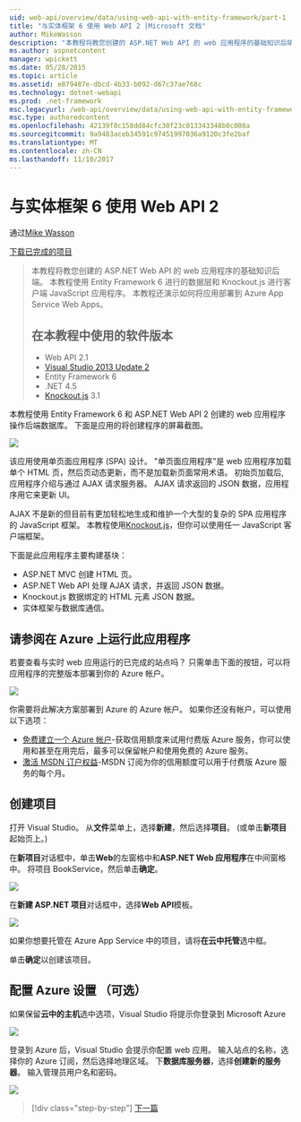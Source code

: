 ```yaml
---
uid: web-api/overview/data/using-web-api-with-entity-framework/part-1
title: "与实体框架 6 使用 Web API 2 |Microsoft 文档"
author: MikeWasson
description: "本教程将教您创建的 ASP.NET Web API 的 web 应用程序的基础知识后端。 本教程使用 Entity Framework 6 的数据布局..."
ms.author: aspnetcontent
manager: wpickett
ms.date: 05/28/2015
ms.topic: article
ms.assetid: e879487e-dbcd-4b33-b092-d67c37ae768c
ms.technology: dotnet-webapi
ms.prod: .net-framework
msc.legacyurl: /web-api/overview/data/using-web-api-with-entity-framework/part-1
msc.type: authoredcontent
ms.openlocfilehash: 42139f8c158dd84cfc30f23c013343348b0c008a
ms.sourcegitcommit: 9a9483aceb34591c97451997036a9120c3fe2baf
ms.translationtype: MT
ms.contentlocale: zh-CN
ms.lasthandoff: 11/10/2017
---
```

<a name="using-web-api-2-with-entity-framework-6"></a>与实体框架 6 使用 Web API 2
====================
通过[Mike Wasson](https://github.com/MikeWasson)

[下载已完成的项目](https://github.com/MikeWasson/BookService)

> 本教程将教您创建的 ASP.NET Web API 的 web 应用程序的基础知识后端。 本教程使用 Entity Framework 6 进行的数据层和 Knockout.js 进行客户端 JavaScript 应用程序。 本教程还演示如何将应用部署到 Azure App Service Web Apps。
> 
> ## <a name="software-versions-used-in-the-tutorial"></a>在本教程中使用的软件版本
> 
> 
> - Web API 2.1
> - [Visual Studio 2013 Update 2](https://www.visualstudio.com/downloads/download-visual-studio-vs)
> - Entity Framework 6
> - .NET 4.5
> - [Knockout.js](http://knockoutjs.com/) 3.1


本教程使用 Entity Framework 6 和 ASP.NET Web API 2 创建的 web 应用程序操作后端数据库。 下面是应用的将创建程序的屏幕截图。

[![](part-1/_static/image2.png)](part-1/_static/image1.png)

该应用使用单页面应用程序 (SPA) 设计。 "单页面应用程序"是 web 应用程序加载单个 HTML 页，然后页动态更新，而不是加载新页面常用术语。 初始页加载后, 应用程序介绍与通过 AJAX 请求服务器。 AJAX 请求返回的 JSON 数据，应用程序用它来更新 UI。

AJAX 不是新的但目前有更加轻松地生成和维护一个大型的复杂的 SPA 应用程序的 JavaScript 框架。 本教程使用[Knockout.js](http://knockoutjs.com/)，但你可以使用任一 JavaScript 客户端框架。

下面是此应用程序主要构建基块：

- ASP.NET MVC 创建 HTML 页。
- ASP.NET Web API 处理 AJAX 请求，并返回 JSON 数据。
- Knockout.js 数据绑定的 HTML 元素 JSON 数据。
- 实体框架与数据库通信。

## <a name="see-this-app-running-on-azure"></a>请参阅在 Azure 上运行此应用程序

若要查看与实时 web 应用运行的已完成的站点吗？ 只需单击下面的按钮，可以将应用程序的完整版本部署到你的 Azure 帐户。

[![](http://azuredeploy.net/deploybutton.png)](https://azuredeploy.net/?WT.mc_id=deploy_azure_aspnet&repository=https://github.com/tfitzmac/BookService)

你需要将此解决方案部署到 Azure 的 Azure 帐户。 如果你还没有帐户，可以使用以下选项：

- [免费建立一个 Azure 帐户](https://azure.microsoft.com/en-us/pricing/free-trial/?WT.mc_id=A443DD604)-获取信用额度来试用付费版 Azure 服务，你可以使用和甚至在用完后，最多可以保留帐户和使用免费的 Azure 服务。
- [激活 MSDN 订户权益](https://azure.microsoft.com/en-us/pricing/member-offers/msdn-benefits-details/?WT.mc_id=A443DD604)-MSDN 订阅为你的信用额度可以用于付费版 Azure 服务的每个月。

## <a name="create-the-project"></a>创建项目

打开 Visual Studio。 从**文件**菜单上，选择**新建**，然后选择**项目**。 (或单击**新项目**起始页上。)

在**新项目**对话框中，单击**Web**的左窗格中和**ASP.NET Web 应用程序**在中间窗格中。 将项目 BookService，然后单击**确定**。

[![](part-1/_static/image4.png)](part-1/_static/image3.png)

在**新建 ASP.NET 项目**对话框中，选择**Web API**模板。

[![](part-1/_static/image6.png)](part-1/_static/image5.png)

如果你想要托管在 Azure App Service 中的项目，请将**在云中托管**选中框。

单击**确定**以创建该项目。

## <a name="configure-azure-settings-optional"></a>配置 Azure 设置 （可选）

如果保留**云中的主机**选中选项，Visual Studio 将提示你登录到 Microsoft Azure

[![](part-1/_static/image8.png)](part-1/_static/image7.png)

登录到 Azure 后，Visual Studio 会提示你配置 web 应用。 输入站点的名称，选择你的 Azure 订阅，然后选择地理区域。 下**数据库服务器**，选择**创建新的服务器**。 输入管理员用户名和密码。

[![](part-1/_static/image10.png)](part-1/_static/image9.png)

>[!div class="step-by-step"]
[下一篇](part-2.md)
